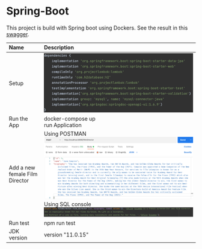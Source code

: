 # Spring-Boot

This project is build with Spring boot using Dockers.
See the result in this [swagger](http://localhost:8080/swagger-ui.html).


| Name                                 | Description                                                                                                           |
|:-------------------------------------|:----------------------------------------------------------------------------------------------------------------------|
| Setup                                | ![img.png](img.png)                                                                                       |
| Run the App                          | docker-compose up  <br/> run Application                                                                              |  
| Add a new <br/> female Film Director | Using POSTMAN <br/> ![postman.png](images/postman.png)  <br/>  Using SQL console<br/>![console_4.png](images/console.png) |
| Run test                             | npm run test                                                                                                          | 
| JDK version                          | version "11.0.15"                                                                                                     | 

